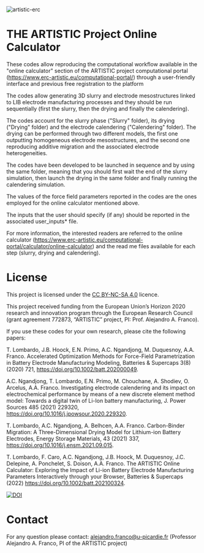 ![artistic-erc](https://user-images.githubusercontent.com/50483699/86449612-b9113980-bd18-11ea-8ee0-ddd5cf7326a4.png)

THE ARTISTIC Project Online Calculator
========================================================

These codes allow reproducing the computational workflow available in the "online calculator" section of the ARTISTIC project computational portal (https://www.erc-artistic.eu/computational-portal/) through a user-friendly interface and previous free registration to the platform

The codes allow generating 3D slurry and electrode mesostructures linked to LIB electrode manufacturing processes and they should be run sequentially (first the slurry, then the drying and finally the calendering).

The codes account for the slurry phase ("Slurry" folder), its drying ("Drying" folder) and the electrode calendering ("Calendering" folder). The drying can be performed through two different models, the first one outputting homogeneous electrode mesostructures, and the second one reproducing additive migration and the associated electrode heterogeneities.

The codes have been developed to be launched in sequence and by using the same folder, meaning that you should first wait the end of the slurry simulation, then launch the drying in the same folder and finally running the calendering simulation.

The values of the force field parameters reported in the codes are the ones employed for the online calculator mentioned above.

The inputs that the user should specify (if any) should be reported in the associated user_inputs* file.

For more information, the interested readers are referred to the online calculator (https://www.erc-artistic.eu/computational-portal/calculator/online-calculator) and the read me files available for each step (slurry, drying and calendering).


License
========================================================

This project is licensed under the [CC BY-NC-SA 4.0](https://creativecommons.org/licenses/by-nc-sa/4.0/) licence.

This project received funding from the European Union’s Horizon 2020 research and innovation program through the European Research Council (grant agreement 772873, “ARTISTIC” project, PI: Prof. Alejandro A. Franco).

If you use these codes for your own research, please cite the following papers:

T. Lombardo, J.B. Hoock, E.N. Primo, A.C. Ngandjong, M. Duquesnoy, A.A. Franco. Accelerated Optimization Methods for Force-Field Parametrization in Battery Electrode Manufacturing Modeling, Batteries & Supercaps 3(8) (2020) 721, https://doi.org/10.1002/batt.202000049.

A.C. Ngandjong, T. Lombardo, E.N. Primo, M. Chouchane, A. Shodiev, O. Arcelus, A.A. Franco. Investigating electrode calendering and its impact on electrochemical performance by means of a new discrete element method model: Towards a digital twin of Li-Ion battery manufacturing, J. Power Sources 485 (2021) 229320, https://doi.org/10.1016/j.jpowsour.2020.229320.

T. Lombardo, A.C. Ngandjong, A. Belhcen, A.A. Franco. Carbon-Binder Migration: A Three-Dimensional Drying Model for Lithium-ion Battery Electrodes, Energy Storage Materials, 43 (2021) 337, https://doi.org/10.1016/j.ensm.2021.09.015.

T. Lombardo, F. Caro, A.C. Ngandjong, J.B. Hoock, M. Duquesnoy, J.C. Delepine, A. Ponchelet, S. Doison, A.A. Franco. The ARTISTIC Online Calculator: Exploring the Impact of Li-ion Battery Electrode Manufacturing Parameters Interactively through your Browser, Batteries & Supercaps (2022) https://doi.org/10.1002/batt.202100324.

[![DOI](https://zenodo.org/badge/DOI/10.5281/zenodo.5956353.svg)](https://doi.org/10.5281/zenodo.5956353)

Contact
========================================================

For any question please contact:
alejandro.franco@u-picardie.fr (Professor Alejandro A. Franco, PI of the ARTISTIC project)
